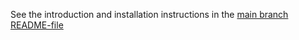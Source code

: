 See the introduction and installation instructions in the [main branch README-file](https://github.com/AaroKoinsaari/django-owasp-demo/tree/main?tab=readme-ov-file#owasp-demo)
